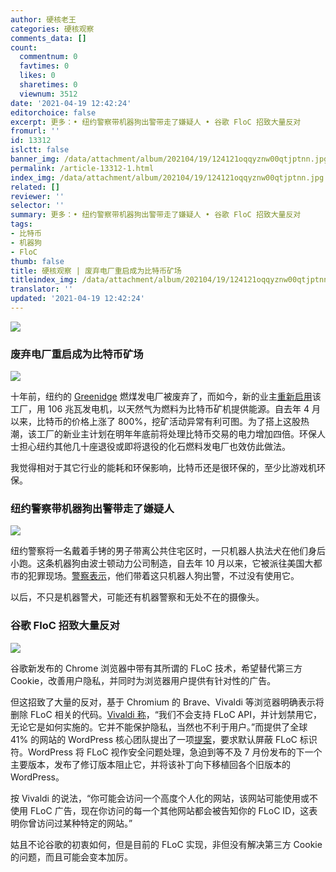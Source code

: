 ```yaml
---
author: 硬核老王
categories: 硬核观察
comments_data: []
count:
  commentnum: 0
  favtimes: 0
  likes: 0
  sharetimes: 0
  viewnum: 3512
date: '2021-04-19 12:42:24'
editorchoice: false
excerpt: 更多：• 纽约警察带机器狗出警带走了嫌疑人 • 谷歌 FloC 招致大量反对
fromurl: ''
id: 13312
islctt: false
banner_img: /data/attachment/album/202104/19/124121oqqyznw00qtjptnn.jpg
permalink: /article-13312-1.html
index_img: /data/attachment/album/202104/19/124121oqqyznw00qtjptnn.jpg
related: []
reviewer: ''
selector: ''
summary: 更多：• 纽约警察带机器狗出警带走了嫌疑人 • 谷歌 FloC 招致大量反对
tags:
- 比特币
- 机器狗
- FloC
thumb: false
title: 硬核观察 | 废弃电厂重启成为比特币矿场
titleindex_img: /data/attachment/album/202104/19/124121oqqyznw00qtjptnn.jpg
translator: ''
updated: '2021-04-19 12:42:24'
---
```


![](/data/attachment/album/202104/19/124121oqqyznw00qtjptnn.jpg)


### 废弃电厂重启成为比特币矿场


![](/data/attachment/album/202104/19/124135zb3zspdi3siilbbt.jpg)


十年前，纽约的 [Greenidge](https://greenidgellc.com/) 燃煤发电厂被废弃了，而如今，新的业主[重新启用](https://www.nysfocus.com/2021/04/13/new-york-bitcoin-mining-threat/)该工厂，用 106 兆瓦发电机，以天然气为燃料为比特币矿机提供能源。自去年 4 月以来，比特币的价格上涨了 800%，挖矿活动异常有利可图。为了搭上这股热潮，该工厂的新业主计划在明年年底前将处理比特币交易的电力增加四倍。环保人士担心纽约其他几十座退役或即将退役的化石燃料发电厂也效仿此做法。


我觉得相对于其它行业的能耗和环保影响，比特币还是很环保的，至少比游戏机环保。


### 纽约警察带机器狗出警带走了嫌疑人


![](/data/attachment/album/202104/19/124156l85lmq2zwlxayll2.jpg)


纽约警察将一名戴着手铐的男子带离公共住宅区时，一只机器人执法犬在他们身后小跑。这条机器狗由波士顿动力公司制造，自去年 10 月以来，它被派往美国大都市的犯罪现场。[警察表示](https://gothamist.com/news/nypd-deploys-alarming-robot-dog-manhattan-public-housing-complex)，他们带着这只机器人狗出警，不过没有使用它。


以后，不只是机器警犬，可能还有机器警察和无处不在的摄像头。 


### 谷歌 FloC 招致大量反对


![](/data/attachment/album/202104/19/124210mme8y6nq1me9rrwe.jpg)


谷歌新发布的 Chrome 浏览器中带有其所谓的 FLoC 技术，希望替代第三方 Cookie，改善用户隐私，并同时为浏览器用户提供有针对性的广告。


但这招致了大量的反对，基于 Chromium 的 Brave、Vivaldi 等浏览器明确表示将删除 FLoC 相关的代码。[Vivaldi 称](https://vivaldi.com/blog/no-google-vivaldi-users-will-not-get-floced/)，“我们不会支持 FLoC API，并计划禁用它，无论它是如何实施的。它并不能保护隐私，当然也不利于用户。”而提供了全球 41% 的网站的 WordPress 核心团队提出了一项[提案](https://make.wordpress.org/core/2021/04/18/proposal-treat-floc-as-a-security-concern/)，要求默认屏蔽 FLoC 标识符。WordPress 将 FLoC 视作安全问题处理，急迫到等不及 7 月份发布的下一个主要版本，发布了修订版本阻止它，并将该补丁向下移植回各个旧版本的 WordPress。


按 Vivaldi 的说法，“你可能会访问一个高度个人化的网站，该网站可能使用或不使用 FLoC 广告，现在你访问的每一个其他网站都会被告知你的 FLoC ID，这表明你曾访问过某种特定的网站。”


姑且不论谷歌的初衷如何，但是目前的 FLoC 实现，非但没有解决第三方 Cookie 的问题，而且可能会变本加厉。